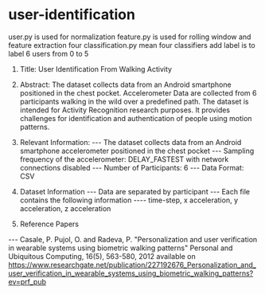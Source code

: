 # user-identification
user.py is used for normalization
feature.py is used for rolling window and feature extraction
four classification.py mean four classifiers
add label is to label 6 users from 0 to 5
1. Title: User Identification From Walking Activity

	
2. Abstract: The dataset collects data from an Android smartphone positioned in the chest pocket. Accelerometer Data are collected from 6 participants walking in the wild over a predefined path. The dataset is intended for Activity Recognition research purposes. It provides challenges for identification and authentication of people using motion patterns.

3. Relevant Information:
   --- The dataset collects data from an Android smartphone accelerometer positioned in the chest pocket
   --- Sampling frequency of the accelerometer: DELAY_FASTEST with network connections disabled
   --- Number of Participants: 6
   --- Data Format: CSV

4. Dataset Information
   --- Data are separated by participant
   --- Each file contains the following information
       ---- time-step, x acceleration, y acceleration, z acceleration
       
5. Reference Papers
       
  --- Casale, P. Pujol, O. and Radeva, P. 
       "Personalization and user verification in wearable systems using biometric walking patterns"
       Personal and Ubiquitous Computing, 16(5), 563-580, 2012
       available on https://www.researchgate.net/publication/227192676_Personalization_and_user_verification_in_wearable_systems_using_biometric_walking_patterns?ev=prf_pub
